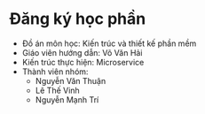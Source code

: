 # Đăng ký học phần

- Đồ án môn học: Kiến trúc và thiết kế phần mềm
- Giáo viên hướng dẫn: Võ Văn Hải
- Kiến trúc thực hiện: Microservice  
- Thành viên nhóm:
  + Nguyễn Văn Thuận
  + Lê Thế Vinh
  + Nguyễn Mạnh Trí 
